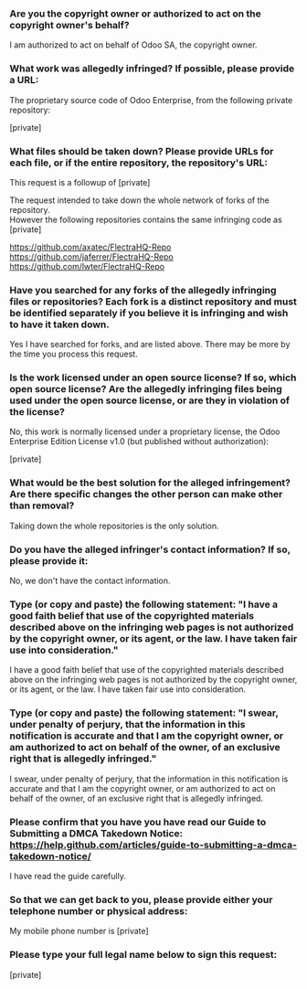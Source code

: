 ### Are you the copyright owner or authorized to act on the copyright owner's behalf?

I am authorized to act on behalf of Odoo SA, the copyright owner.

### What work was allegedly infringed? If possible, please provide a URL:

The proprietary source code of Odoo Enterprise, from the following private repository:

[private]

### What files should be taken down? Please provide URLs for each file, or if the entire repository, the repository's URL:

This request is a followup of [private]

The request intended to take down the whole network of forks of the repository.  
However the following repositories contains the same infringing code as [private]

https://github.com/axatec/FlectraHQ-Repo  
https://github.com/jaferrer/FlectraHQ-Repo  
https://github.com/lwter/FlectraHQ-Repo  

### Have you searched for any forks of the allegedly infringing files or repositories? Each fork is a distinct repository and must be identified separately if you believe it is infringing and wish to have it taken down.

Yes I have searched for forks, and are listed above. There may be more by the time you process this request.

### Is the work licensed under an open source license? If so, which open source license? Are the allegedly infringing files being used under the open source license, or are they in violation of the license?

No, this work is normally licensed under a proprietary license, the Odoo Enterprise Edition License v1.0 (but published without authorization):

[private]

### What would be the best solution for the alleged infringement? Are there specific changes the other person can make other than removal?

Taking down the whole repositories is the only solution.

### Do you have the alleged infringer's contact information? If so, please provide it:

No, we don't have the contact information.

### Type (or copy and paste) the following statement: "I have a good faith belief that use of the copyrighted materials described above on the infringing web pages is not authorized by the copyright owner, or its agent, or the law. I have taken fair use into consideration."

I have a good faith belief that use of the copyrighted materials described above on the infringing web pages is not authorized by the copyright owner, or its agent, or the law. I have taken fair use into consideration.

### Type (or copy and paste) the following statement: "I swear, under penalty of perjury, that the information in this notification is accurate and that I am the copyright owner, or am authorized to act on behalf of the owner, of an exclusive right that is allegedly infringed."

I swear, under penalty of perjury, that the information in this notification is accurate and that I am the copyright owner, or am authorized to act on behalf of the owner, of an exclusive right that is allegedly infringed.

### Please confirm that you have you have read our Guide to Submitting a DMCA Takedown Notice: https://help.github.com/articles/guide-to-submitting-a-dmca-takedown-notice/

I have read the guide carefully.

### So that we can get back to you, please provide either your telephone number or physical address:

My mobile phone number is [private]

### Please type your full legal name below to sign this request:

[private]
